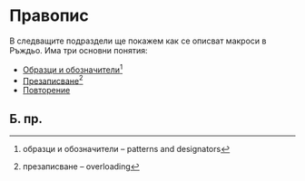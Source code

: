 # Правопис

В следващите подраздели ще покажем как се описват макроси в Ръждьо.
Има три основни понятия:

- [Образци и обозначители][designators][^PD]
- [Презаписване][overloading][^overloading]
- [Повторение][repetition]

[designators]: designators.md
[overloading]: overload.md
[repetition]: repeat.md

## Б. пр.

[^PD]: образци и обозначители – patterns and designators

[^overloading]: презаписване – overloading
